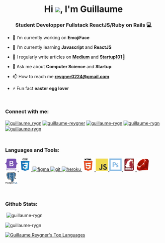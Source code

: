 <h1 align="center">Hi <img src="https://raw.githubusercontent.com/MartinHeinz/MartinHeinz/master/wave.gif" width="30px">, I'm Guillaume</h1>

<h3 align="center">Student Developper Fullstack ReactJS/Ruby on Rails 💻</h3>

- 🔭 I’m currently working on **EmojiFace**

- 🌱 I’m currently learning **Javascript** and **ReactJS**

- 📝 I regularly write articles on **[Medium](https://medium.com/@guillaume-reygner)** and **[Startup101🚀](https://www.startup101.cf/)**

- 💬 Ask me about **Computer Science** and **Startup** 

- 📫 How to reach me **reygner0224@gmail.com**

- ⚡ Fun fact **easter egg lover**

<h3 align="left" style="margin-top:50px">Connect with me:</h3>

<p align="left">
<a href="https://twitter.com/guillaume_rygn" target="blank"><img align="center" src="https://raw.githubusercontent.com/rahuldkjain/github-profile-readme-generator/master/src/images/icons/Social/twitter.svg" alt="guillaume_rygn" height="30" width="40" /></a>
<a href="https://linkedin.com/in/guillaume-reygner" target="blank"><img align="center" src="https://raw.githubusercontent.com/rahuldkjain/github-profile-readme-generator/master/src/images/icons/Social/linked-in-alt.svg" alt="guillaume-reygner" height="30" width="40" /></a>
<a href="https://guillaume-reygner.medium.com/" target="blank"><img align="center" src="https://raw.githubusercontent.com/rahuldkjain/github-profile-readme-generator/master/src/images/icons/Social/medium.svg" alt="guillaume-rygn" height="30" width="40" /></a>
<a href="https://www.codewars.com/users/Guillaume_rygn" target="blank"><img align="center" src="https://www.codewars.com/packs/assets/logo.61192cf7.svg" alt="guillaume-rygn" height="30" width="30" /></a>
<a href="https://codepen.io/guillaume-rygn/" target="blank"><img align="center" src="https://www.vectorlogo.zone/logos/codepen/codepen-icon.svg" alt="guillaume-rygn" height="30" width="30" /></a>
</p>

<h3 align="left" style="margin-top:50px">Languages and Tools:</h3>

<p align="left"> <a href="https://getbootstrap.com" target="_blank" rel="noreferrer"> <img src="https://raw.githubusercontent.com/devicons/devicon/master/icons/bootstrap/bootstrap-plain-wordmark.svg" alt="bootstrap" width="40" height="40"/> </a> <a href="https://www.w3schools.com/css/" target="_blank" rel="noreferrer"> <img src="https://raw.githubusercontent.com/devicons/devicon/master/icons/css3/css3-original-wordmark.svg" alt="css3" width="40" height="40"/> </a> <a href="https://www.figma.com/" target="_blank" rel="noreferrer"> <img src="https://www.vectorlogo.zone/logos/figma/figma-icon.svg" alt="figma" width="40" height="40"/> </a> <a href="https://git-scm.com/" target="_blank" rel="noreferrer"> <img src="https://www.vectorlogo.zone/logos/git-scm/git-scm-icon.svg" alt="git" width="40" height="40"/> </a> <a href="https://heroku.com" target="_blank" rel="noreferrer"> <img src="https://www.vectorlogo.zone/logos/heroku/heroku-icon.svg" alt="heroku" width="40" height="40"/> </a> <a href="https://www.w3.org/html/" target="_blank" rel="noreferrer"> <img src="https://raw.githubusercontent.com/devicons/devicon/master/icons/html5/html5-original-wordmark.svg" alt="html5" width="40" height="40"/> </a> <a href="https://developer.mozilla.org/en-US/docs/Web/JavaScript" target="_blank" rel="noreferrer"> <img src="https://raw.githubusercontent.com/devicons/devicon/master/icons/javascript/javascript-original.svg" alt="javascript" width="40" height="40"/> </a> <a href="https://www.photoshop.com/en" target="_blank" rel="noreferrer"> <img src="https://raw.githubusercontent.com/devicons/devicon/master/icons/photoshop/photoshop-line.svg" alt="photoshop" width="40" height="40"/> </a> <a href="https://rubyonrails.org" target="_blank" rel="noreferrer"> <img src="https://raw.githubusercontent.com/devicons/devicon/master/icons/rails/rails-original-wordmark.svg" alt="rails" width="40" height="40"/> </a> <a href="https://www.ruby-lang.org/en/" target="_blank" rel="noreferrer"> <img src="https://raw.githubusercontent.com/devicons/devicon/master/icons/ruby/ruby-original.svg" alt="ruby" width="40" height="40"/> </a> <a href="https://www.postgresql.org" target="_blank" rel="noreferrer"> <img src="https://raw.githubusercontent.com/devicons/devicon/master/icons/postgresql/postgresql-original-wordmark.svg" alt="postgresql" width="40" height="40"/> </a> </p>

<h3 align="left" style="margin-top:50px">Github Stats:</h3>

<p>&nbsp;<img align="center" src="https://github-readme-stats.vercel.app/api?username=guillaume-rygn&show_icons=true&locale=en" alt="guillaume-rygn" /></p>

<p><img align="center" src="https://github-readme-streak-stats.herokuapp.com/?user=guillaume-rygn&" alt="guillaume-rygn" /></p>

<a href="https://github.com/guillaume-rygn/github-readme-stats"><img alt="Guillaume Reygner's Top Languages" src="https://github-readme-stats.vercel.app/api/top-langs/?username=guillaume-rygn&langs_count=8&count_private=true&&layout=compact" /></a>
















